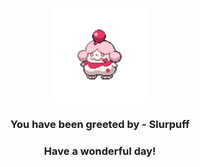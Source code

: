 <p align="center">
    <img src="https://raw.githubusercontent.com/PokeAPI/sprites/master/sprites/pokemon/685.png" width="150" height="150">
</p>
<h3 align="center">You have been greeted by - <b>Slurpuff</b></h3>
<h3 align="center">Have a wonderful day!</h3>
